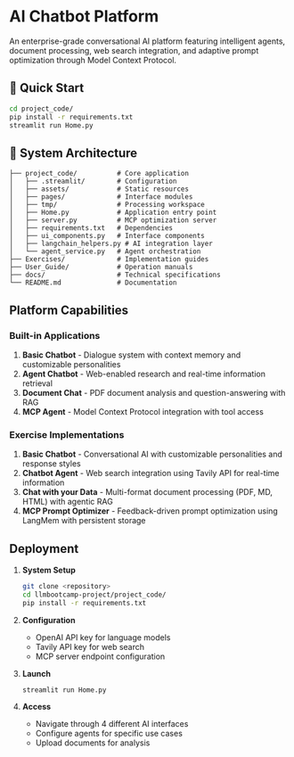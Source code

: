 # AI Chatbot Platform

An enterprise-grade conversational AI platform featuring intelligent agents, document processing, web search integration, and adaptive prompt optimization through Model Context Protocol.

## 🚀 Quick Start

```bash
cd project_code/
pip install -r requirements.txt
streamlit run Home.py
```

## 📁 System Architecture

```
├── project_code/          # Core application
│   ├── .streamlit/        # Configuration
│   ├── assets/            # Static resources
│   ├── pages/             # Interface modules
│   ├── tmp/               # Processing workspace
│   ├── Home.py            # Application entry point
│   ├── server.py          # MCP optimization server
│   ├── requirements.txt   # Dependencies
│   ├── ui_components.py   # Interface components
│   ├── langchain_helpers.py # AI integration layer
│   └── agent_service.py   # Agent orchestration
├── Exercises/             # Implementation guides
├── User_Guide/            # Operation manuals
├── docs/                  # Technical specifications
└── README.md              # Documentation
```

## Platform Capabilities

### Built-in Applications
1. **Basic Chatbot** - Dialogue system with context memory and customizable personalities
2. **Agent Chatbot** - Web-enabled research and real-time information retrieval 
3. **Document Chat** - PDF document analysis and question-answering with RAG
4. **MCP Agent** - Model Context Protocol integration with tool access

### Exercise Implementations
1. **Basic Chatbot** - Conversational AI with customizable personalities and response styles
2. **Chatbot Agent** - Web search integration using Tavily API for real-time information
3. **Chat with your Data** - Multi-format document processing (PDF, MD, HTML) with agentic RAG
4. **MCP Prompt Optimizer** - Feedback-driven prompt optimization using LangMem with persistent storage


## Deployment

1. **System Setup**
   ```bash
   git clone <repository>
   cd llmbootcamp-project/project_code/
   pip install -r requirements.txt
   ```

2. **Configuration**
   - OpenAI API key for language models
   - Tavily API key for web search
   - MCP server endpoint configuration

3. **Launch**
   ```bash
   streamlit run Home.py
   ```

4. **Access**
   - Navigate through 4 different AI interfaces
   - Configure agents for specific use cases
   - Upload documents for analysis
